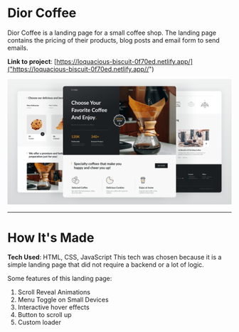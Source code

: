 # Dior Coffee
Dior Coffee is a landing page for a small coffee shop. The landing page contains the pricing of their products, blog posts and email form to send emails.

**Link to project**: [https://loquacious-biscuit-0f70ed.netlify.app/]("https://loquacious-biscuit-0f70ed.netlify.app//")

![project preview](preview.png)

---

# How It's Made
**Tech Used**: HTML, CSS, JavaScript
This tech was chosen because it is a simple landing page that did not require a backend or a lot of logic.

Some features of this landing page:
1. Scroll Reveal Animations
2. Menu Toggle on Small Devices
3. Interactive hover effects
4. Button to scroll up
5. Custom loader

